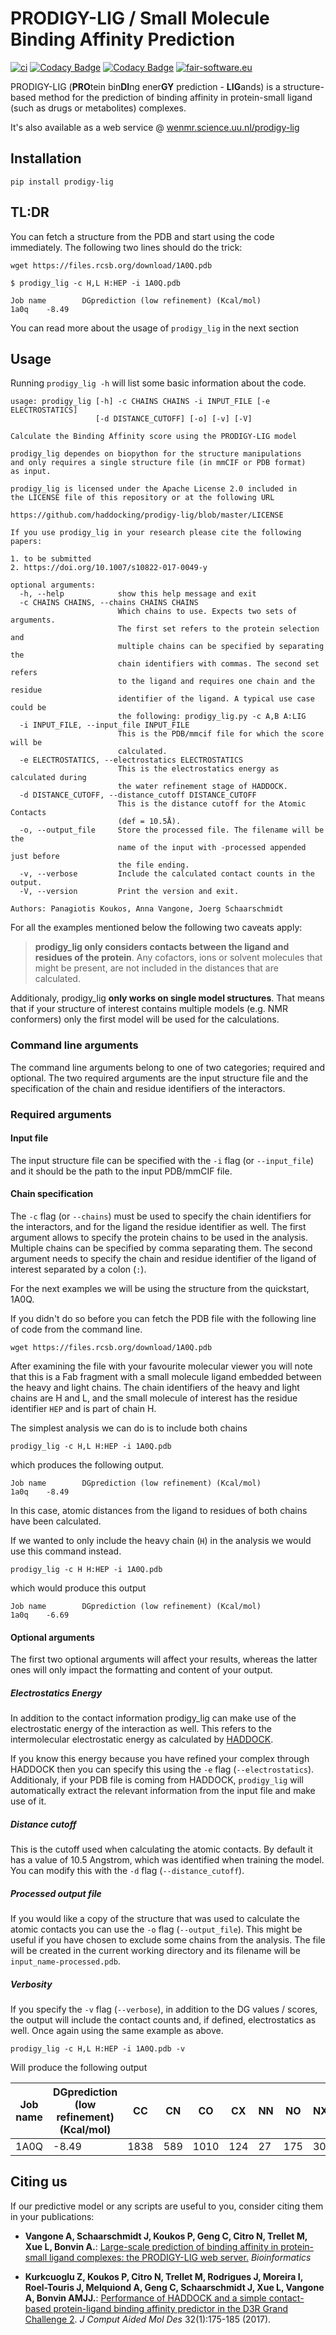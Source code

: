 # PRODIGY-LIG / Small Molecule Binding Affinity Prediction

[![ci](https://github.com/haddocking/prodigy-lig/actions/workflows/ci.yml/badge.svg)](https://github.com/haddocking/prodigy-lig/actions/workflows/ci.yml)
[![Codacy Badge](https://app.codacy.com/project/badge/Grade/fbf5e21772f74ff498492d74389a0525)](https://www.codacy.com/gh/haddocking/prodigy-lig/dashboard?utm_source=github.com&amp;utm_medium=referral&amp;utm_content=haddocking/prodigy-lig&amp;utm_campaign=Badge_Grade)
[![Codacy Badge](https://app.codacy.com/project/badge/Coverage/fbf5e21772f74ff498492d74389a0525)](https://www.codacy.com/gh/haddocking/prodigy-lig/dashboard?utm_source=github.com&utm_medium=referral&utm_content=haddocking/prodigy-lig&utm_campaign=Badge_Coverage)
[![fair-software.eu](https://img.shields.io/badge/fair--software.eu-%E2%97%8F%20%20%E2%97%8F%20%20%E2%97%8B%20%20%E2%97%8F%20%20%E2%97%8B-orange)](https://fair-software.eu)

PRODIGY-LIG (**PRO**tein bin**DI**ng ener**GY** prediction - **LIG**ands) is a structure-based method for the prediction of binding affinity in protein-small ligand (such as drugs or metabolites) complexes.

It's also available as a web service @ [wenmr.science.uu.nl/prodigy-lig](https://wenmr.science.uu.nl/prodigy-lig)

## Installation

```text
pip install prodigy-lig
```

## TL:DR

You can fetch a structure from the PDB and start using the code immediately. The following two lines should do the trick:

```text
wget https://files.rcsb.org/download/1A0Q.pdb
```

```text
$ prodigy_lig -c H,L H:HEP -i 1A0Q.pdb

Job name        DGprediction (low refinement) (Kcal/mol)
1a0q    -8.49
```

You can read more about the usage of `prodigy_lig` in the next section

## Usage

Running `prodigy_lig -h` will list some basic information about the code.

```text
usage: prodigy_lig [-h] -c CHAINS CHAINS -i INPUT_FILE [-e ELECTROSTATICS]
                   [-d DISTANCE_CUTOFF] [-o] [-v] [-V]

Calculate the Binding Affinity score using the PRODIGY-LIG model

prodigy_lig dependes on biopython for the structure manipulations
and only requires a single structure file (in mmCIF or PDB format)
as input.

prodigy_lig is licensed under the Apache License 2.0 included in
the LICENSE file of this repository or at the following URL

https://github.com/haddocking/prodigy-lig/blob/master/LICENSE

If you use prodigy_lig in your research please cite the following
papers:

1. to be submitted
2. https://doi.org/10.1007/s10822-017-0049-y

optional arguments:
  -h, --help            show this help message and exit
  -c CHAINS CHAINS, --chains CHAINS CHAINS
                        Which chains to use. Expects two sets of arguments.
                        The first set refers to the protein selection and
                        multiple chains can be specified by separating the
                        chain identifiers with commas. The second set refers
                        to the ligand and requires one chain and the residue
                        identifier of the ligand. A typical use case could be
                        the following: prodigy_lig.py -c A,B A:LIG
  -i INPUT_FILE, --input_file INPUT_FILE
                        This is the PDB/mmcif file for which the score will be
                        calculated.
  -e ELECTROSTATICS, --electrostatics ELECTROSTATICS
                        This is the electrostatics energy as calculated during
                        the water refinement stage of HADDOCK.
  -d DISTANCE_CUTOFF, --distance_cutoff DISTANCE_CUTOFF
                        This is the distance cutoff for the Atomic Contacts
                        (def = 10.5Å).
  -o, --output_file     Store the processed file. The filename will be the
                        name of the input with -processed appended just before
                        the file ending.
  -v, --verbose         Include the calculated contact counts in the output.
  -V, --version         Print the version and exit.

Authors: Panagiotis Koukos, Anna Vangone, Joerg Schaarschmidt
```

For all the examples mentioned below the following two caveats apply:

> **prodigy_lig only considers contacts between the ligand and residues of the protein**. Any cofactors, ions or solvent molecules that might be present, are not included in the distances that are calculated.

Additionaly, prodigy_lig **only works on single model structures**. That means that if your structure of interest contains multiple models (e.g. NMR conformers) only the first model will be used for the calculations.

### Command line arguments

The command line arguments belong to one of two categories; required and optional. The two required arguments are the input structure file and the specification of the chain and residue identifiers of the interactors.

### Required arguments

#### Input file

The input structure file can be specified with the `-i` flag (or `--input_file`) and it should be the path to the input PDB/mmCIF file.

#### Chain specification

The `-c` flag (or `--chains`) must be used to specify the chain identifiers for the interactors, and for the ligand the residue identifier as well. The first argument allows to specify the protein chains to be used in the analysis. Multiple chains can be specified by comma separating them. The second argument needs to specify the chain and residue identifier of the ligand of interest separated by a colon (`:`).

For the next examples we will be using the structure from the quickstart, 1A0Q.

 If you didn't do so before you can fetch the PDB file with the following line of
 code from the command line.

 ```text
 wget https://files.rcsb.org/download/1A0Q.pdb
 ```

After examining the file with your favourite molecular viewer you will note that this is a Fab fragment with a small molecule ligand embedded between the heavy and light chains. The chain identifiers of the heavy and light chains are H and L, and the small molecule of interest has the residue identifier `HEP` and is part of chain H.

The simplest analysis we can do is to include both chains

```text
prodigy_lig -c H,L H:HEP -i 1A0Q.pdb
```

which produces the following output.

```text
Job name        DGprediction (low refinement) (Kcal/mol)
1a0q    -8.49
```

In this case, atomic distances from the ligand to residues of both chains have been calculated.

If we wanted to only include the heavy chain (`H`) in the analysis we would use this command instead.

```text
prodigy_lig -c H H:HEP -i 1A0Q.pdb
```

which would produce this output

```text
Job name        DGprediction (low refinement) (Kcal/mol)
1a0q    -6.69
```

#### Optional arguments

The first two optional arguments will affect your results, whereas the latter ones will only impact the formatting and content of your output.

##### Electrostatics Energy

In addition to the contact information prodigy_lig can make use of the electrostatic energy of the interaction as well. This refers to the intermolecular electrostatic energy as calculated by [HADDOCK](https://wenmr.science.uu.nl/haddock2.4).

If you know this energy because you have refined your complex through HADDOCK then you can specify this using the `-e` flag (`--electrostatics`). Additionaly, if your PDB file is coming from HADDOCK, `prodigy_lig` will automatically extract the relevant information from the input file and make use of it.

##### Distance cutoff

This is the cutoff used when calculating the atomic contacts. By default it has a value of 10.5 Angstrom, which was identified when training the model. You can modify this with the `-d` flag (`--distance_cutoff`).

##### Processed output file

If you would like a copy of the structure that was used to calculate the atomic contacts you can use the `-o` flag (`--output_file`). This might be useful if you have chosen to exclude some chains from the analysis. The file will be created in the current working directory and its filename will be `input_name-processed.pdb`.

##### Verbosity

If you specify the `-v` flag (`--verbose`), in addition to the DG values / scores, the output will include the contact counts and, if defined, electrostatics as well. Once again using the same example as above.

```text
prodigy_lig -c H,L H:HEP -i 1A0Q.pdb -v
```

Will produce the following output

| Job name | DGprediction (low refinement) (Kcal/mol) | CC | CN | CO | CX | NN | NO | NX | OO | OX | XX
| --- | --- | --- | --- | --- | --- | --- | --- | --- | --- | --- | ---
| 1A0Q | -8.49 | 1838 | 589 | 1010 | 124 | 27 | 175 | 30 | 132 | 24 | 0

## Citing us

If our predictive model or any scripts are useful to you, consider citing them in your
publications:

- **Vangone A, Schaarschmidt J, Koukos P, Geng C, Citro N, Trellet M, Xue L, Bonvin A.**: [Large-scale prediction of binding affinity in protein-small ligand complexes: the PRODIGY-LIG web server.](https://doi.org/10.1093/bioinformatics/bty816) *Bioinformatics*

- **Kurkcuoglu Z, Koukos P, Citro N, Trellet M, Rodrigues J, Moreira I, Roel-Touris J, Melquiond A, Geng C, Schaarschmidt J, Xue L, Vangone A, Bonvin AMJJ.**: [Performance of HADDOCK and a simple contact-based protein-ligand binding affinity predictor in the D3R Grand Challenge 2](https://link.springer.com/article/10.1007/s10822-017-0049-y). *J Comput Aided Mol Des* 32(1):175-185 (2017).
